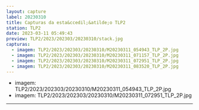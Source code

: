 ```yaml
---
layout: capture
label: 20230310
title: Capturas da esta&ccedil;&atilde;o TLP2
station: TLP2
date: 2023-03-11 05:49:43
preview: TLP2/2023/202303/20230310/stack.jpg
capturas:
  - imagem: TLP2/2023/202303/20230310/M20230311_054943_TLP_2P.jpg
  - imagem: TLP2/2023/202303/20230310/M20230311_071157_TLP_2P.jpg
  - imagem: TLP2/2023/202303/20230310/M20230311_072951_TLP_2P.jpg
  - imagem: TLP2/2023/202303/20230310/M20230311_083520_TLP_2P.jpg
---
```

  - imagem: TLP2/2023/202303/20230310/M20230311_054943_TLP_2P.jpg
  - imagem: TLP2/2023/202303/20230310/M20230311_072951_TLP_2P.jpg
---
